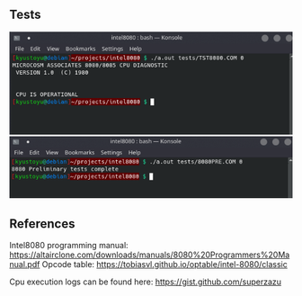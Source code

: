 ## Tests
![tst8080](/screenshots/test_1.png)
![8080pre](/screenshots/test_2.png)

## References
Intel8080 programming manual: https://altairclone.com/downloads/manuals/8080%20Programmers%20Manual.pdf
Opcode table: https://tobiasvl.github.io/optable/intel-8080/classic


Cpu execution logs can be found here: https://gist.github.com/superzazu
